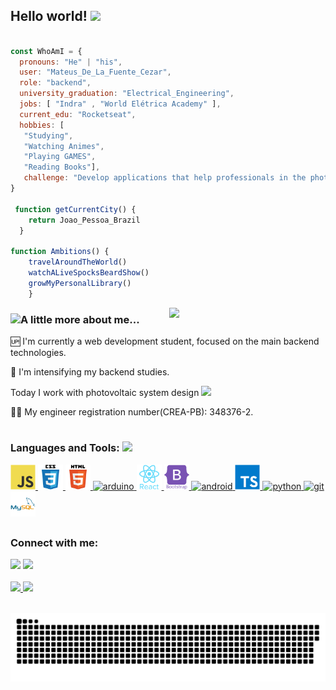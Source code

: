 <h2>Hello world! <img src="https://media.giphy.com/media/uL5P9fPUHmqwphj6Qy/giphy.gif" width="50"></h2> 

```javascript
 
const WhoAmI = {
  pronouns: "He" | "his",
  user: "Mateus_De_La_Fuente_Cezar",
  role: "backend",
  university_graduation: "Electrical_Engineering",
  jobs: [ "Indra" , "World Elétrica Academy" ],
  current_edu: "Rocketseat",
  hobbies: [
   "Studying",
   "Watching Animes",
   "Playing GAMES",
   "Reading Books"],
   challenge: "Develop applications that help professionals in the photovoltaic sector!"
}
	
 function getCurrentCity() {
	return Joao_Pessoa_Brazil
  }
	
function Ambitions() {
	travelAroundTheWorld()
	watchALiveSpocksBeardShow()
  	growMyPersonalLibrary()
	} 
 ```
 <img width="250" align="right" src="https://media.giphy.com/media/3ohc0YpD0LR5wRyz1S/giphy.gif">

<h3 align="left"><img src="https://media.giphy.com/media/KVavw5OVSK7LmYyhVx/giphy.gif" width="50">A little more about me...</h3>
<p>🆙 I'm currently a web development student, focused on the main backend technologies. </p>
<p>👾 I'm intensifying my backend studies.</p>
<p> Today I work with photovoltaic system design <img src="https://media.giphy.com/media/wXPS2rOisRGJY1LuOt/giphy.gif" width="40"></p>
<p>👨‍💻 My engineer registration number(CREA-PB): 348376-2.</p>

#
<h3 align="left">Languages and Tools: <img src="https://media.giphy.com/media/WUlplcMpOCEmTGBtBW/giphy.gif" width="30"></h3>
<p align="left"> 
<a href="https://developer.mozilla.org/en-US/docs/Web/JavaScript" target="_blank"> <img src="https://raw.githubusercontent.com/devicons/devicon/master/icons/javascript/javascript-original.svg" alt="javascript" width="40" height="40"/> </a>	
<a href="https://www.w3schools.com/css/" target="_blank"> <img src="https://raw.githubusercontent.com/devicons/devicon/master/icons/css3/css3-original-wordmark.svg" alt="css3" width="40" height="40"/> </a>
<a href="https://www.w3.org/html/" target="_blank"> <img src="https://raw.githubusercontent.com/devicons/devicon/master/icons/html5/html5-original-wordmark.svg" alt="html5" width="40" height="40"/> </a> 
<a href="https://www.arduino.cc" target="_blank"> <img src="https://upload.wikimedia.org/wikipedia/commons/thumb/b/ba/Antu_arduino-icon-small.svg/1200px-Antu_arduino-icon-small.svg.png" alt="arduino" width="40" height="40"/> </a> 
<a href="https://reactjs.org/" target="_blank"> <img src="https://raw.githubusercontent.com/devicons/devicon/master/icons/react/react-original-wordmark.svg" alt="react" width="40" height="40"/> </a>
<a href="https://getbootstrap.com" target="_blank"> <img src="https://raw.githubusercontent.com/devicons/devicon/master/icons/bootstrap/bootstrap-plain-wordmark.svg" alt="bootstrap" width="40" height="40"/> </a> 
<a href="https://developer.android.com/about/versions/11?gclid=CjwKCAjwzt6LBhBeEiwAbPGOgf-R7A7eaJg0EMJJV1pCIYvrnLhbMCENH1qyYYOG81AgYxoPYDdP1hoC1coQAvD_BwE&gclsrc=aw.ds" target="_blank"> <img src="https://upload.wikimedia.org/wikipedia/commons/thumb/e/e3/Android_Studio_Icon_%282014-2019%29.svg/1200px-Android_Studio_Icon_%282014-2019%29.svg.png" alt="android" width="40" height="40"/> </a> 
<a href="https://www.typescriptlang.org/" target="_blank"> <img src="https://raw.githubusercontent.com/devicons/devicon/master/icons/typescript/typescript-original.svg" alt="typescript" width="40" height="40"/> </a>
<a href="https://www.python.org" target="_blank"> <img src="https://cdn3.iconfinder.com/data/icons/logos-and-brands-adobe/512/267_Python-512.png" alt="python" width="40" height="40"/> </a>
<a href="https://git-scm.com/" target="_blank"> <img src="https://www.vectorlogo.zone/logos/git-scm/git-scm-icon.svg" alt="git" width="40" height="40"/> </a> 
<a href="https://www.mysql.com/" target="_blank"> <img src="https://raw.githubusercontent.com/devicons/devicon/master/icons/mysql/mysql-original-wordmark.svg" alt="mysql" width="40" height="40"/> </a> 
</p>


##

<h3 align="left">Connect with me:</h3>
<div>  
  <a href="https://www.linkedin.com/in/mateus-cezar-a43665a5/" target="_blank"><img src="https://img.shields.io/badge/-LinkedIn-%230077B5?style=for-the-badge&logo=linkedin&logoColor=white" target="_blank"></a> 
 <a href = "mailto:mateusfuntecezar10@gmail.com"><img src="https://img.shields.io/badge/Gmail-D14836?style=for-the-badge&logo=gmail&logoColor=white" target="_blank"></a>
 </div>
<br>
<div>
  <a href="https://github.com/Mateus2314">
  <img height="180em" src="https://github-readme-stats.vercel.app/api?username=Mateus2314&show_icons=true&theme=dark&include_all_commits=true&count_private=true"/>
  <img height="180em" src="https://github-readme-stats.vercel.app/api/top-langs/?username=Mateus2314&layout=compact&langs_count=7&theme=dark"/>
</div>
</div>

<br>

![Snake animation](https://github.com/Mateus2314/github-contribution-grid-snake.svg/blob/main/github-user-contribution.svg)

<!--
**Mateus2314/Mateus2314** is a ✨ _special_ ✨ repository because its `README.md` (this file) appears on your GitHub profile.

Here are some ideas to get you started:

- 🔭 I’m currently working on ...
- 🌱 I’m currently learning ...
- 👯 I’m looking to collaborate on ...
- 🤔 I’m looking for help with ...
- 💬 Ask me about ...
- 📫 How to reach me: ...
- 😄 Pronouns: ...
- ⚡ Fun fact: ...
-->
